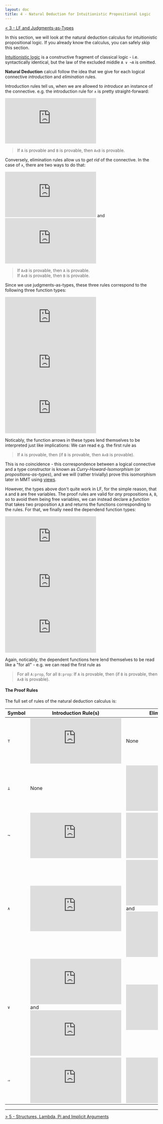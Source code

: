 ```yaml
---
layout: doc
title: 4 - Natural Deduction for Intuitionistic Propositional Logic
---
```

[< 3 - LF and Judgments-as-Types](3LF.html)

In this section, we will look at the natural deduction calculus for intuitionistic propositional logic. If you already know the calculus, you can safely skip this section.

[Intuitionistic logic](https://en.wikipedia.org/wiki/Intuitionistic_logic) is a constructive fragment of classical logic - i.e. syntactically identical, but the law of the excluded middle `A ∨ ¬A` is omitted.

**Natural Deduction** calculi follow the idea that we give for each logical connective *introduction* and *elimination* rules. 

Introduction rules tell us, when we are allowed to *introduce* an instance of the connective. e.g. the introduction rule for `∧` is pretty straight-forward:

![`\dfrac{\vdash A\quad \vdash B}{\vdash A \wedge B}`](https://latex.codecogs.com/gif.latex?%5Cinline%20%5Cdfrac%7B%5Cvdash%20A%5Cquad%20%5Cvdash%20B%7D%7B%5Cvdash%20A%20%5Cwedge%20B%7D)

> If `A` is provable and `B` is provable, then `A∧B` is provable.

Conversely, elimination rules allow us to *get rid* of the connective. In the case of `∧`, there are two ways to do that:

![`\dfrac{\vdash A\wedge B}{\vdash A}`](https://latex.codecogs.com/gif.latex?%5Cinline%20%5Cdfrac%7B%5Cvdash%20A%5Cwedge%20B%7D%7B%5Cvdash%20A%7D)  and ![`\dfrac{\vdash A\wedge B}{\vdash A}`](https://latex.codecogs.com/gif.latex?%5Cinline%20%5Cdfrac%7B%5Cvdash%20A%5Cwedge%20B%7D%7B%5Cvdash%20B%7D)

> If `A∧B` is provable, then `A` is provable.  
> If `A∧B` is provable, then `B` is provable.

Since we use judgments-as-types, these three rules correspond to the following three function types:

![`\vdash A \to \vdash B \to \vdash A\wedge B`](https://latex.codecogs.com/gif.latex?%5Cinline%20%5Cvdash%20A%5C%3B%20%5Cto%5C%3B%20%5Cvdash%20B%5C%3B%5Cto%5C%3B%5Cvdash%20A%5Cwedge%20B)  
![`\vdash A \wedge B \to \vdash A`](https://latex.codecogs.com/gif.latex?%5Cinline%20%5Cvdash%20A%5Cwedge%20B%5C%3B%20%5Cto%5C%3B%5Cvdash%20A)  
![`\vdash A \wedge B \to \vdash B`](https://latex.codecogs.com/gif.latex?%5Cinline%20%5Cvdash%20A%5Cwedge%20B%5C%3B%20%5Cto%5C%3B%5Cvdash%20B)

Noticably, the function arrows in these types lend themselves to be interpreted just like implications: We can read e.g. the first rule as

> If `A` is provable, then (if `B` is provable, then `A∧B` is provable).

This is no coincidence - this correspondence between a logical connective and a type constructor is known as *Curry-Howard-Isomorphism* (or *propositions-as-types*), and we will (rather trivially) prove this isomorphism later in MMT using [views](../../language/modules.html#views).

However, the types above don't quite work in LF, for the simple reason, that `A` and `B` are free variables. The proof rules are valid for *any* propositions `A`, `B`, so to avoid them being free variables, we can instead declare a *function* that takes two proposition `A`,`B` and returns the functions corresponding to the rules. For that, we finally need the dependend function types:

![`\prod_{A:prop}\prod_{B:prop}\vdash A \to \vdash B \to \vdash A\wedge B`](https://latex.codecogs.com/gif.latex?%5Cinline%20%5Cprod_%7BA%3Aprop%7D%5Cprod_%7BB%3Aprop%7D%5Cvdash%20A%5C%3B%20%5Cto%5C%3B%20%5Cvdash%20B%5C%3B%5Cto%5C%3B%5Cvdash%20A%5Cwedge%20B)  
![`\prod_{A:prop}\prod_{B:prop}\vdash A \wedge B \to \vdash A`](https://latex.codecogs.com/gif.latex?%5Cinline%20%5Cprod_%7BA%3Aprop%7D%5Cprod_%7BB%3Aprop%7D%5Cvdash%20A%5Cwedge%20B%5C%3B%20%5Cto%5C%3B%5Cvdash%20A)  
![`\prod_{A:prop}\prod_{B:prop}\vdash A \wedge B \to \vdash B`](https://latex.codecogs.com/gif.latex?%5Cinline%20%5Cprod_%7BA%3Aprop%7D%5Cprod_%7BB%3Aprop%7D%5Cvdash%20A%5Cwedge%20B%5C%3B%20%5Cto%5C%3B%5Cvdash%20B)

Again, noticably, the dependent functions here lend themselves to be read like a "for all" - e.g. we can read the first rule as

> For all `A:prop`, for all `B:prop`: If `A` is provable, then (if `B` is provable, then `A∧B` is provable).

#### The Proof Rules

The full set of rules of the natural deduction calculus is:

Symbol | Introduction Rule(s) | Elimination Rule(s)
----- | ----- | -----
`⊤` | ![`\dfrac{\ }{\vdash\top}`](https://latex.codecogs.com/gif.latex?%5Cinline%20%5Cdfrac%7B%5C%20%7D%7B%5Cvdash%5Ctop%7D) | None
`⊥` | None | ![`\dfrac{\vdash\bot}{\vdash A}`](https://latex.codecogs.com/gif.latex?%5Cinline%20%5Cdfrac%7B%5Cvdash%5Cbot%7D%7B%5Cvdash%20A%7D)
`¬` | ![`\dfrac{\begin{matrix}[A]\\ \vdots \\ \vdash\bot\end{matrix}}{\vdash\neg A}`](https://latex.codecogs.com/gif.latex?%5Cinline%20%5Cdfrac%7B%5Cbegin%7Bmatrix%7D%5BA%5D%5C%5C%20%5Cvdots%20%5C%5C%20%5Cvdash%5Cbot%5Cend%7Bmatrix%7D%7D%7B%5Cvdash%5Cneg%20A%7D) | ![`\dfrac{\vdash A\quad\vdash \neg A}{\vdash\bot}`](https://latex.codecogs.com/gif.latex?%5Cinline%20%5Cdfrac%7B%5Cvdash%20A%5Cquad%5Cvdash%20%5Cneg%20A%7D%7B%5Cvdash%5Cbot%7D)
`∧` | ![`\dfrac{\vdash A\quad \vdash B}{\vdash A \wedge B}`](https://latex.codecogs.com/gif.latex?%5Cinline%20%5Cdfrac%7B%5Cvdash%20A%5Cquad%20%5Cvdash%20B%7D%7B%5Cvdash%20A%20%5Cwedge%20B%7D) | ![`\dfrac{\vdash A\wedge B}{\vdash A}`](https://latex.codecogs.com/gif.latex?%5Cinline%20%5Cdfrac%7B%5Cvdash%20A%5Cwedge%20B%7D%7B%5Cvdash%20A%7D) and   ![`\dfrac{\vdash A\wedge B}{\vdash A}`](https://latex.codecogs.com/gif.latex?%5Cinline%20%5Cdfrac%7B%5Cvdash%20A%5Cwedge%20B%7D%7B%5Cvdash%20B%7D)
`∨` | ![`\dfrac{\vdash A}{\vdash A \vee B}`](https://latex.codecogs.com/gif.latex?%5Cinline%20%5Cdfrac%7B%5Cvdash%20A%7D%7B%5Cvdash%20A%20%5Cvee%20B%7D) and ![`\dfrac{\vdash b}{\vdash A \vee B}`](https://latex.codecogs.com/gif.latex?%5Cinline%20%5Cdfrac%7B%5Cvdash%20B%7D%7B%5Cvdash%20A%20%5Cvee%20B%7D) | ![`\dfrac{\begin{matrix}[A]\\ \vdots\\ \vdash C\end{matrix}\quad\begin{matrix}[B]\\ \vdots\\ \vdash C\end{matrix}\quad\begin{matrix}\ \\ \ \\ \vdash A\vee B\end{matrix}}{\vdash C}`](https://latex.codecogs.com/gif.latex?%5Cinline%20%5Cdfrac%7B%5Cbegin%7Bmatrix%7D%5BA%5D%5C%5C%20%5Cvdots%5C%5C%20%5Cvdash%20C%5Cend%7Bmatrix%7D%5Cquad%5Cbegin%7Bmatrix%7D%5BB%5D%5C%5C%20%5Cvdots%5C%5C%20%5Cvdash%20C%5Cend%7Bmatrix%7D%5Cquad%5Cbegin%7Bmatrix%7D%5C%20%5C%5C%20%5C%20%5C%5C%20%5Cvdash%20A%5Cvee%20B%5Cend%7Bmatrix%7D%7D%7B%5Cvdash%20C%7D)
`⇒` | ![`\dfrac{\begin{matrix}[A]\\ \vdots\\ \vdash B\end{matrix}}{\vdash A \Rightarrow B}`](https://latex.codecogs.com/gif.latex?%5Cinline%20%5Cdfrac%7B%5Cbegin%7Bmatrix%7D%5BA%5D%5C%5C%20%5Cvdots%5C%5C%20%5Cvdash%20B%5Cend%7Bmatrix%7D%7D%7B%5Cvdash%20A%20%5CRightarrow%20B%7D) | ![`\dfrac{\vdash A\Rightarrow B\quad\vdash A}{\vdash B}`](https://latex.codecogs.com/gif.latex?%5Cinline%20%5Cdfrac%7B%5Cvdash%20A%5CRightarrow%20B%5Cquad%5Cvdash%20A%7D%7B%5Cvdash%20B%7D)

-----------------------------------

[> 5 - Structures, Lambda, Pi and Implicit Arguments](5structures.html)
